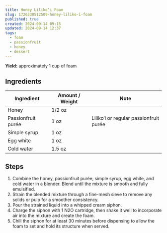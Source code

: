 ```yaml
---
title: Honey Liliko‘i Foam
slug: 1726330512509-honey-liliko-i-foam
published: true
created: 2024-09-14 09:15
updated: 2024-09-14 12:37
tags:
  - foam
  - passionfruit
  - honey
  - dessert
---
```


**Yield:** approximately 1 cup of foam

## Ingredients

| Ingredient         | Amount / Weight | Note                                   |
| ------------------ | --------------- | -------------------------------------- |
| Honey              | 1/2 oz          |                                        |
| Passionfruit purée | 1 oz            | Liliko‘i or regular passionfruit purée |
| Simple syrup       | 1 oz            |                                        |
| Egg white          | 1 oz            |                                        |
| Cold water         | 1.5 oz          |                                        |

## Steps

1. Combine the honey, passionfruit purée, simple syrup, egg white, and cold water in a blender. Blend until the mixture is smooth and fully emulsified.
2. Strain the blended mixture through a fine-mesh sieve to remove any solids or pulp for a smoother consistency.
3. Pour the strained liquid into a whipped cream siphon.
4. Charge the siphon with 1 N2O cartridge, then shake it well to incorporate air into the mixture and create the foam.
5. Chill the siphon for at least 30 minutes before dispensing to allow the foam to set and hold its structure when served.
